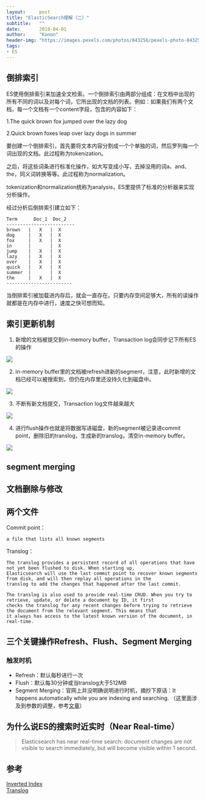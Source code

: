 ```yaml
---
layout:     post
title: "ElasticSearch理解（二）"
subtitle:   ""
date:       2018-04-01
author:     "Kanon"
header-img: "https://images.pexels.com/photos/843256/pexels-photo-843256.jpeg?auto=compress&cs=tinysrgb&dpr=2&h=650&w=940"
tags:
- ES
---
```

## 倒排索引
ES使用倒排索引来加速全文检索。一个倒排索引由两部分组成：在文档中出现的所有不同的词以及对每个词，它所出现的文档的列表。例如：如果我们有两个文档，每一个文档有一个content字段，包含的内容如下：

1.The quick brown fox jumped over the lazy dog

2.Quick brown foxes leap over lazy dogs in summer

要创建一个倒排索引，首先要将文本内容分割成一个个单独的词，然后罗列每一个词出现的文档。此过程称为tokenization。

之后，将这些词条进行标准化操作，如大写变成小写，去掉没用的词a、and、the，同义词转换等等。此过程称为normalization。

tokenization和normalization统称为analysis，ES里提供了标准的分析器来实现分析操作。

经过分析后倒排索引建立如下：
```
Term      Doc_1  Doc_2
-------------------------
brown   |   X   |  X
dog     |   X   |  X
fox     |   X   |  X
in      |       |  X
jump    |   X   |  X
lazy    |   X   |  X
over    |   X   |  X
quick   |   X   |  X
summer  |       |  X
the     |   X   |  X
------------------------
```

当倒排索引被加载进内存后，就会一直存在。只要内存空间足够大，所有的读操作就都是在内存中进行，速度之快可想而知。

## 索引更新机制
1. 新增的文档被提交到in-memory buffer，Transaction log会同步记下所有ES的操作

![](https://www.elastic.co/guide/en/elasticsearch/guide/current/images/elas_1106.png)

2. in-memory buffer里的文档被refresh进新的segment，注意，此时新增的文档已经可以被搜索到，但仍在内存里还没持久化到磁盘中。

![](https://www.elastic.co/guide/en/elasticsearch/guide/current/images/elas_1107.png)

3. 不断有新文档提交，Transaction log文件越来越大

![](https://www.elastic.co/guide/en/elasticsearch/guide/current/images/elas_1108.png)

4. 进行flush操作也就是将数据写进磁盘，新的segment被记录进commit point，删除旧的translog，生成新的translog，清空in-memory buffer。

![](https://www.elastic.co/guide/en/elasticsearch/guide/current/images/elas_1109.png)

## segment merging

## 文档删除与修改

## 两个文件
Commit point：
```
a file that lists all known segments
```

Translog：
```
The translog provides a persistent record of all operations that have not yet been flushed to disk. When starting up, 
Elasticsearch will use the last commit point to recover known segments from disk, and will then replay all operations in the 
translog to add the changes that happened after the last commit.

The translog is also used to provide real-time CRUD. When you try to retrieve, update, or delete a document by ID, it first 
checks the translog for any recent changes before trying to retrieve the document from the relevant segment. This means that 
it always has access to the latest known version of the document, in real-time.
```

## 三个关键操作Refresh、Flush、Segment Merging
### 触发时机
- Refresh：默认每秒进行一次
- Flush：默认每30分钟或当translog大于512MB
- Segment Merging：官网上并没明确说明进行时机，摘抄下原话：It happens automatically while you are indexing and searching. （这里面涉及到参数的调整，参考[文章](https://www.jianshu.com/p/9b872a41d5bb)）

## 为什么说ES的搜索时近实时（Near Real-time）
> Elasticsearch has near real-time search: document changes are not visible to search immediately, but will become visible within 1 second.

## 参考
[Inverted Index](https://www.elastic.co/guide/en/elasticsearch/guide/current/inverted-index.html)  
[Translog](https://www.elastic.co/guide/en/elasticsearch/reference/current/index-modules-translog.html)  

